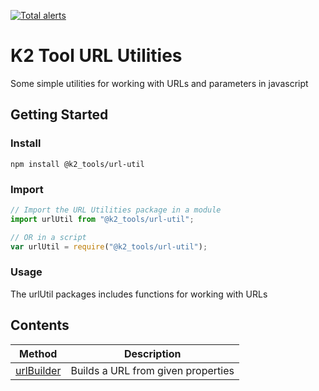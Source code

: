 [![Total alerts](https://img.shields.io/lgtm/alerts/g/simonemmott/k2-tools-url-util.svg?logo=lgtm&logoWidth=18)](https://lgtm.com/projects/g/simonemmott/k2-tools-url-util/alerts/)

# K2 Tool URL Utilities
Some simple utilities for working with URLs and parameters in javascript

## Getting Started

### Install
```
npm install @k2_tools/url-util
```

### Import
```javascript
// Import the URL Utilities package in a module
import urlUtil from "@k2_tools/url-util";

// OR in a script
var urlUtil = require("@k2_tools/url-util");
```

### Usage

The urlUtil packages includes functions for working with URLs

## Contents

| Method | Description |
| --- | --- |
| [urlBuilder](./docs/URL_BUILDER.md) | Builds a URL from given properties |


